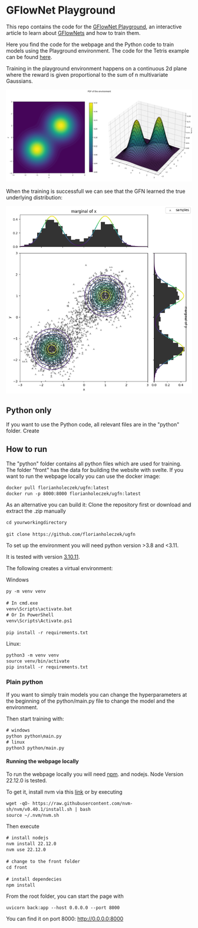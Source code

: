 # GFlowNet Playground

This repo contains the code for the [GFlowNet Playground](https://gfn-playground.caleydoapp.org), 
an interactive article to learn about [GFlowNets](https://dl.acm.org/doi/abs/10.5555/3648699.3648909) and how to train them.

Here you find the code for the webpage and the Python code to train models using the Playground environment.
The code for the Tetris example can be found [here](https://github.com/Alexander070702/Alexander070702.github.io).

Training in the playground environment happens on a continuous 2d plane where the reward is given proportional to the sum of n multivariate Gaussians.

![](https://github.com/florianholeczek/ugfn/blob/master/front/public/images/env1.png)

When the training is successfull we can see that the GFN learned the true underlying distribution:

![](https://github.com/florianholeczek/ugfn/blob/master/front/public/images/run3.png)

## Python only
If you want to use the Python code, all relevant files are in the "python" folder.
Create 



## How to run
The "python" folder contains all python files which are used for training.
The folder "front" has the data for building the website with svelte.
If you want to run the webpage locally you can use the docker image:
```shell
docker pull florianholeczek/ugfn:latest 
docker run -p 8000:8000 florianholeczek/ugfn:latest
```

As an alternative you can build it: 
Clone the repository first or download and extract the .zip manually

```shell
cd yourworkingdirectory

git clone https://github.com/florianholeczek/ugfn
```

To set up the environment you will need python version >3.8 and <3.11.

It is tested with version [3.10.11](https://www.python.org/downloads/release/python-31011/).

The following creates a virtual environment:

Windows
```shell
py -m venv venv

# In cmd.exe
venv\Scripts\activate.bat
# Or In PowerShell
venv\Scripts\Activate.ps1

pip install -r requirements.txt
```


Linux:
```shell
python3 -m venv venv
source venv/bin/activate
pip install -r requirements.txt
```


### Plain python
If you want to simply train models you can change the hyperparameters at the beginning of 
the python/main.py file to change the model and the environment. 

Then start training with:

```shell
# windows
python python\main.py
# linux
python3 python/main.py
```

#### Running the webpage locally
To run the webpage locally you will need [npm](https://docs.npmjs.com/downloading-and-installing-node-js-and-npm).
and nodejs. 
Node Version 22.12.0 is tested.

To get it, install nvm via this [link](https://github.com/coreybutler/nvm-windows/releases/download/1.2.2/nvm-setup.exe)
or by executing
```shell
wget -qO- https://raw.githubusercontent.com/nvm-sh/nvm/v0.40.1/install.sh | bash
source ~/.nvm/nvm.sh
```

Then execute
```shell
# install nodejs
nvm install 22.12.0
nvm use 22.12.0

# change to the front folder
cd front

# install dependecies
npm install
```




From the root folder, you can start the page with 
```shell
uvicorn back:app --host 0.0.0.0 --port 8000
```

You can find it on port 8000:
http://0.0.0.0:8000



